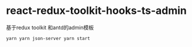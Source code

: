# react-redux-toolkit-hooks-ts-admin
基于redux toolkit 和antd的admin模板

`
yarn
yarn json-server
yarn start
`